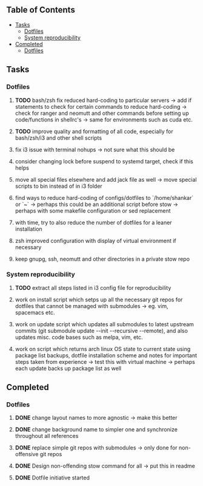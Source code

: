 ## Table of Contents
-   [Tasks](#tasks)
    -   [Dotfiles](#dotfiles)
    -   [System reproducibility](#system-reproducibility)
-   [Completed](#completed)
    -   [Dotfiles](#dotfiles-1)

Tasks
-----

### Dotfiles

1.  **TODO** bash/zsh fix reduced hard-coding to particular
    servers -\> add if statements to check for certain commands to
    reduce hard-coding -\> check for ranger and neomutt and other
    commands before setting up code/functions in shellrc\'s -\> same for
    environments such as cuda etc.

2.  **TODO** improve quality and formatting of all code,
    especially for bash/zsh/i3 and other shell scripts

3.  fix i3 issue with terminal nohups -\> not sure what this should be

4.  consider changing lock before suspend to systemd target, check if
    this helps

5.  move all special files elsewhere and add jack file as well -\> move
    special scripts to bin instead of in i3 folder

6.  find ways to reduce hard-coding of configs/dotfiles to
    \`/home/shankar\` or \`\~\` -\> perhaps this could be an additional
    script before stow -\> perhaps with some makefile configuration or
    sed replacement

7.  with time, try to also reduce the number of dotfiles for a leaner
    installation

8.  zsh improved configuration with display of virtual environment if
    necessary

9.  keep gnupg, ssh, neomutt and other directories in a private stow
    repo

### System reproducibility

1.  **TODO** extract all steps listed in i3 config file for
    reproducibility

2.  work on install script which setps up all the necessary git repos
    for dotfiles that cannot be managed with submodules -\> eg. vim,
    spacemacs etc.

3.  work on update script which updates all submodules to latest
    upstream commits (git submodule update --init --recursive --remote),
    and also updates misc. code bases such as melpa, vim, etc.

4.  work on script which returns arch linux OS state to current state
    using package list backups, dotfile installation scheme and notes
    for important steps taken from experience -\> test this with virtual
    machine -\> perhaps each update backs up package list as well

Completed
---------

### Dotfiles

1.  **DONE** change layout names to more agnostic -\> make
    this better

2.  **DONE** change background name to simpler one and
    synchronize throughout all references

3.  **DONE** replace simple git repos with submodules -\>
    only done for non-offensive git repos

4.  **DONE** Design non-offending stow command for all -\>
    put this in readme

5.  **DONE** Dotfile initiative started
